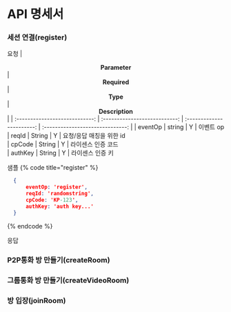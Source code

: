 # API 명세서

### 세션 연결(register)

요청
| <center>**Parameter**</center> | <center>**Required**</center> | <center>**Type**</center> | <center>**Description**</center> |
| :----------------------------: | :---------------------------: | :-----------------------: | :------------------------------: |
|            eventOp             |            string             |             Y             |            이벤트 op             
|             reqId              |            String             |             Y             |             요청/응답 매칭을 위한 id          
|             cpCode              |            String             |             Y             |             라이센스 인증 코드        
|             authKey              |            String             |             Y             |             라이센스 인증 키      


샘플
{% code title="register" %}
```json
  {
      eventOp: 'register',
      reqId: 'randomstring',
      cpCode: 'KP-123',
      authKey: 'auth key...'
  }
```
{% endcode %}

응답


### P2P통화 방 만들기(createRoom)

### 그룹통화 방 만들기(createVideoRoom)

### 방 입장(joinRoom)